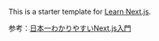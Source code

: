 This is a starter template for [Learn Next.js](https://nextjs.org/learn).


参考：[日本一わかりやすいNext.js入門](https://www.youtube.com/watch?v=F77RUjHZEAc&list=PLX8Rsrpnn3IUGEyanrHYGjY1WOzNe7Jd-)
